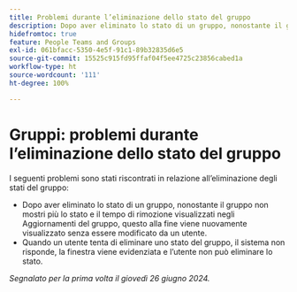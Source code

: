 ```yaml
---
title: Problemi durante l’eliminazione dello stato del gruppo
description: Dopo aver eliminato lo stato di un gruppo, nonostante il gruppo non mostri più lo stato e il tempo di rimozione visualizzati negli Aggiornamenti del gruppo, questo alla fine viene nuovamente visualizzato senza essere modificato da un utente.
hidefromtoc: true
feature: People Teams and Groups
exl-id: 061bfacc-5350-4e5f-91c1-89b32835d6e5
source-git-commit: 15525c915fd95ffaf04f5ee4725c23856cabed1a
workflow-type: ht
source-wordcount: '111'
ht-degree: 100%

---
```


# Gruppi: problemi durante l’eliminazione dello stato del gruppo

I seguenti problemi sono stati riscontrati in relazione all’eliminazione degli stati del gruppo:

* Dopo aver eliminato lo stato di un gruppo, nonostante il gruppo non mostri più lo stato e il tempo di rimozione visualizzati negli Aggiornamenti del gruppo, questo alla fine viene nuovamente visualizzato senza essere modificato da un utente.
* Quando un utente tenta di eliminare uno stato del gruppo, il sistema non risponde, la finestra viene evidenziata e l’utente non può eliminare lo stato.

_Segnalato per la prima volta il giovedì 26 giugno 2024._
